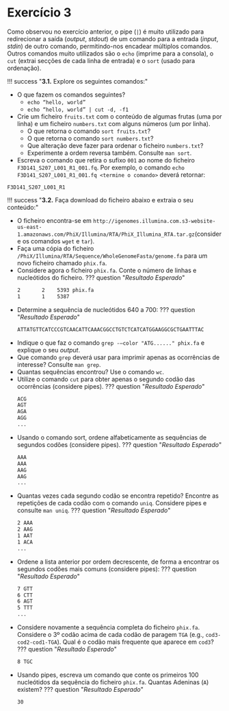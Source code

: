 # Exercício 3
Como observou no exercício anterior, o pipe (`|`) é muito utilizado para redirecionar a saída (*output*, *stdout*) de um comando para a entrada (*input*, *stdin*) de outro comando, permitindo-nos encadear múltiplos comandos. Outros comandos muito utilizados são o `echo` (imprime para a consola), o `cut` (extrai secções de cada linha de entrada) e o `sort` (usado para ordenação).

!!! success "**3.1.** Explore os seguintes comandos:"
- O que fazem os comandos seguintes?
    - `echo “hello, world”`
    - `echo “hello, world” | cut -d, -f1`
- Crie um ficheiro `fruits.txt` com o conteúdo de algumas frutas (uma por linha) e um ficheiro `numbers.txt` com alguns números (um por linha). 
    - O que retorna o comando `sort fruits.txt`? 
    - O que retorna o comando `sort numbers.txt`? 
    - Que alteração deve fazer para ordenar o ficheiro `numbers.txt`?
    - Experimente a ordem reversa também. Consulte `man sort`.
- Escreva o comando que retira o sufixo `001` ao nome do ficheiro `F3D141_S207_L001_R1_001.fq`. Por exemplo, o comando `echo F3D141_S207_L001_R1_001.fq <termine o comando>` deverá retornar:
```
F3D141_S207_L001_R1
```

!!! success "**3.2.** Faça download do ficheiro abaixo e extraia o seu conteúdo:"
- O ficheiro encontra-se em `http://igenomes.illumina.com.s3-website-us-east-1.amazonaws.com/PhiX/Illumina/RTA/PhiX_Illumina_RTA.tar.gz`(considere os comandos `wget` e `tar`). 
- Faça uma cópia do ficheiro `/PhiX/Illumina/RTA/Sequence/WholeGenomeFasta/genome.fa` para um novo ficheiro chamado `phix.fa`.
- Considere agora o ficheiro `phix.fa`. Conte o número de linhas e nucleótidos do ficheiro.
??? question "*Resultado Esperado*"
    ```bash
    2       2    5393 phix.fa
    1       1    5387  
    ```
- Determine a sequência de nucleótidos 640 a 700:
??? question "*Resultado Esperado*"
    ```bash
    ATTATGTTCATCCCGTCAACATTCAAACGGCCTGTCTCATCATGGAAGGCGCTGAATTTAC
    ```
- Indique o que faz o comando `grep -–color "ATG......" phix.fa` e explique o seu *output*.
- Que comando `grep` deverá usar para imprimir apenas as ocorrências de interesse? Consulte `man grep`.
- Quantas sequências encontrou? Use o comando `wc`.
- Utilize o comando `cut` para obter apenas o segundo codão das ocorrências (considere pipes).
??? question "*Resultado Esperado*"
    ```bash
    ACG
    AGT
    AGA
    AGG
    ...
    ```
- Usando o comando sort, ordene alfabeticamente as sequências de segundos codões (considere pipes).
??? question "*Resultado Esperado*"
    ```bash
    AAA
    AAA
    AAG
    AAG
    ...
    ```
- Quantas vezes cada segundo codão se encontra repetido? Encontre as repetições de cada codão com o comando `uniq`. Considere pipes e consulte `man uniq`.
??? question "*Resultado Esperado*"
    ```bash
    2 AAA
    2 AAG
    1 AAT
    1 ACA
    ...
    ```
- Ordene a lista anterior por ordem decrescente, de forma a encontrar os segundos codões mais comuns (considere pipes):
??? question "*Resultado Esperado*"
    ```bash
    7 GTT
    6 CTT
    6 AGT
    5 TTT
    ...
    ```
- Considere novamente a sequência completa do ficheiro `phix.fa`. Considere o 3º codão acima de cada codão de paragem `TGA` (e.g., `cod3-cod2-cod1-TGA`). Qual é o codão mais frequente que aparece em `cod3`?
??? question "*Resultado Esperado*"
    ```bash
    8 TGC
    ```
- Usando pipes, escreva um comando que conte os primeiros 100 nucleótidos da sequência do ficheiro `phix.fa`. Quantas Adeninas (`A`) existem?
??? question "*Resultado Esperado*"
    ```bash
    30
    ```